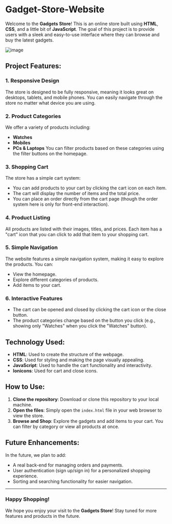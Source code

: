 # Gadget-Store-Website
Welcome to the **Gadgets Store**! This is an online store built using **HTML**, **CSS**, and a little bit of **JavaScript**. The goal of this project is to provide users with a sleek and easy-to-use interface where they can browse and buy the latest gadgets.

![image](https://github.com/user-attachments/assets/1eda53be-bfef-4625-b462-704963d82a49)


## Project Features:

### 1. **Responsive Design**
   The store is designed to be fully responsive, meaning it looks great on desktops, tablets, and mobile phones. You can easily navigate through the store no matter what device you are using.

### 2. **Product Categories**
   We offer a variety of products including:
   - **Watches**
   - **Mobiles**
   - **PCs & Laptops**
   You can filter products based on these categories using the filter buttons on the homepage.

### 3. **Shopping Cart**
   The store has a simple cart system:
   - You can add products to your cart by clicking the cart icon on each item.
   - The cart will display the number of items and the total price.
   - You can place an order directly from the cart page (though the order system here is only for front-end interaction).

### 4. **Product Listing**
   All products are listed with their images, titles, and prices. Each item has a "cart" icon that you can click to add that item to your shopping cart.

### 5. **Simple Navigation**
   The website features a simple navigation system, making it easy to explore the products. You can:
   - View the homepage.
   - Explore different categories of products.
   - Add items to your cart.

### 6. **Interactive Features**
   - The cart can be opened and closed by clicking the cart icon or the close button.
   - The product categories change based on the button you click (e.g., showing only "Watches" when you click the "Watches" button).

## Technology Used:
- **HTML**: Used to create the structure of the webpage.
- **CSS**: Used for styling and making the page visually appealing.
- **JavaScript**: Used to handle the cart functionality and interactivity.
- **Ionicons**: Used for cart and close icons.

## How to Use:
1. **Clone the repository**: Download or clone this repository to your local machine.
2. **Open the files**: Simply open the `index.html` file in your web browser to view the store.
3. **Browse and Shop**: Explore the gadgets and add items to your cart. You can filter by category or view all products at once.

## Future Enhancements:
In the future, we plan to add:
- A real back-end for managing orders and payments.
- User authentication (sign up/sign in) for a personalized shopping experience.
- Sorting and searching functionality for easier navigation.

---

### Happy Shopping!
We hope you enjoy your visit to the **Gadgets Store**! Stay tuned for more features and products in the future.
